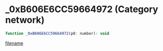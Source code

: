 # _0xB606E6CC59664972 (Category network)

```js
function _0xB606E6CC59664972(p0: number): void
```

[filename](_0xB606E6CC59664972_m.md ':include')